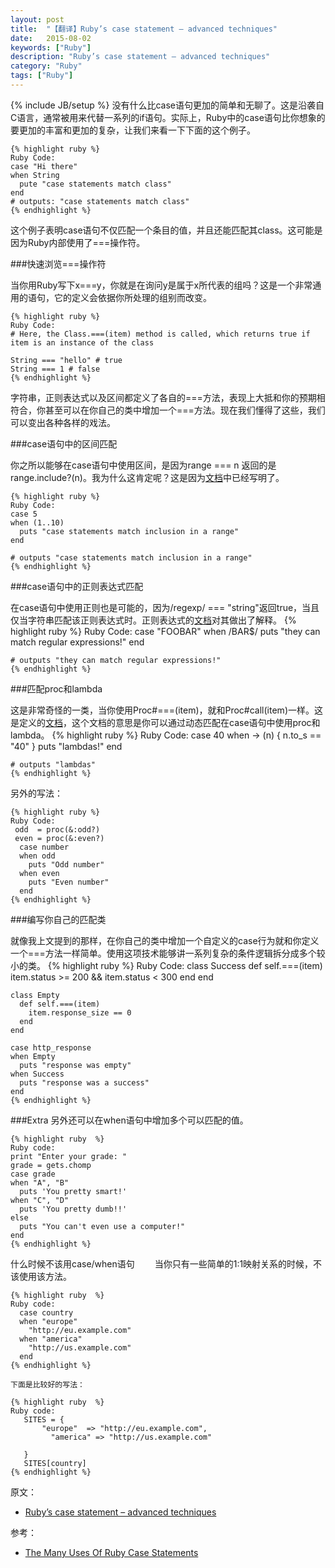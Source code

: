```yaml
---
layout: post
title:  "【翻译】Ruby’s case statement – advanced techniques"
date:   2015-08-02
keywords: ["Ruby"]
description: "Ruby’s case statement – advanced techniques"
category: "Ruby"
tags: ["Ruby"]
---
```

{% include JB/setup %}
没有什么比case语句更加的简单和无聊了。这是沿袭自C语言，通常被用来代替一系列的if语句。实际上，Ruby中的case语句比你想象的要更加的丰富和更加的复杂，让我们来看一下下面的这个例子。

    {% highlight ruby %}
    Ruby Code:
    case "Hi there"
    when String
      pute "case statements match class"
    end
    # outputs: "case statements match class"
    {% endhighlight %}
这个例子表明case语句不仅匹配一个条目的值，并且还能匹配其class。这可能是因为Ruby内部使用了===操作符。

###快速浏览===操作符

当你用Ruby写下x===y，你就是在询问y是属于x所代表的组吗？这是一个非常通用的语句，它的定义会依据你所处理的组别而改变。   

    {% highlight ruby %}
    Ruby Code:
    # Here, the Class.===(item) method is called, which returns true if item is an instance of the class 
 
    String === "hello" # true
    String === 1 # false
    {% endhighlight %}

字符串，正则表达式以及区间都定义了各自的===方法，表现上大抵和你的预期相符合，你甚至可以在你自己的类中增加一个===方法。现在我们懂得了这些，我们可以变出各种各样的戏法。

###case语句中的区间匹配

你之所以能够在case语句中使用区间，是因为range === n 返回的是range.include?(n)。我为什么这肯定呢？这是因为[文档](http://ruby-doc.org/core-2.2.0/Range.html#method-i-3D-3D-3D "文档")中已经写明了。

    {% highlight ruby %}
    Ruby Code:
    case 5
    when (1..10)
      puts "case statements match inclusion in a range"
    end
     
    # outputs "case statements match inclusion in a range"
    {% endhighlight %}

###case语句中的正则表达式匹配

在case语句中使用正则也是可能的，因为/regexp/ === "string"返回true，当且仅当字符串匹配该正则表达式时。正则表达式的[文档](http://ruby-doc.org/core-2.2.0/Regexp.html#method-i-3D-3D-3D "文档")对其做出了解释。
    {% highlight ruby %}
    Ruby Code:
    case "FOOBAR"
    when /BAR$/
      puts "they can match regular expressions!"
    end
     
    # outputs "they can match regular expressions!"
    {% endhighlight %}

###匹配proc和lambda

这是非常奇怪的一类，当你使用Proc#===(item)，就和Proc#call(item)一样。这是定义的[文档](http://ruby-doc.org/core-2.2.0/Proc.html#method-i-3D-3D-3D "文档")，这个文档的意思是你可以通过动态匹配在case语句中使用proc和lambda。
    {% highlight ruby %}
    Ruby Code:
    case 40
    when -> (n) { n.to_s == "40" }
      puts "lambdas!"
    end
     
    # outputs "lambdas"
    {% endhighlight %}

另外的写法：

    {% highlight ruby %}
    Ruby Code:
     odd  = proc(&:odd?)
     even = proc(&:even?)
      case number
      when odd
        puts "Odd number"
      when even
        puts "Even number"
      end
    {% endhighlight %}

###编写你自己的匹配类

就像我上文提到的那样，在你自己的类中增加一个自定义的case行为就和你定义一个===方法一样简单。使用这项技术能够讲一系列复杂的条件逻辑拆分成多个较小的类。
    {% highlight ruby %}
    Ruby Code:
    class Success
      def self.===(item)
        item.status >= 200 && item.status < 300
      end
    end
     
    class Empty
      def self.===(item)
        item.response_size == 0
      end
    end
     
    case http_response
    when Empty
      puts "response was empty"
    when Success
      puts "response was a success"
    end
    {% endhighlight %}


###Extra
另外还可以在when语句中增加多个可以匹配的值。

    {% highlight ruby  %}
    Ruby code:
    print "Enter your grade: "
    grade = gets.chomp
    case grade
    when "A", "B"
      puts 'You pretty smart!'
    when "C", "D"
      puts 'You pretty dumb!!'
    else
      puts "You can't even use a computer!"
    end
    {% endhighlight %}
什么时候不该用case/when语句
　　当你只有一些简单的1:1映射关系的时候，不该使用该方法。

    {% highlight ruby  %}
    Ruby code:
      case country
      when "europe"
        "http://eu.example.com"
      when "america"
        "http://us.example.com"
      end
    {% endhighlight %}

    下面是比较好的写法：

    {% highlight ruby  %}
    Ruby code:
       SITES = {
           "europe"  => "http://eu.example.com",
             "america" => "http://us.example.com"

       }
       SITES[country]
    {% endhighlight %}

    
  
原文：

- [Ruby’s case statement – advanced techniques](http://blog.honeybadger.io/rubys-case-statement-advanced-techniques "Ruby’s case statement – advanced techniques")

参考：

- [The Many Uses Of Ruby Case Statements](http://www.blackbytes.info/2015/10/ruby-case/?utm_source=rubyweekly&utm_medium=email "The Many Uses Of Ruby Case Statements")
